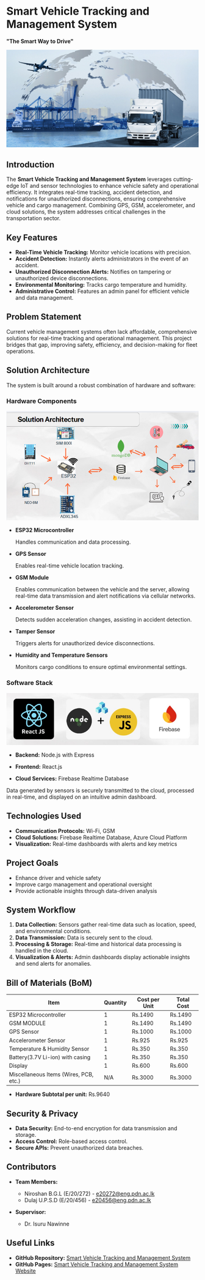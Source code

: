 # Smart Vehicle Tracking and Management System  
**"The Smart Way to Drive"**  

![Project Banner](docs/images/project-logo.jpg) 

## Introduction  
The **Smart Vehicle Tracking and Management System** leverages cutting-edge IoT and sensor technologies to enhance vehicle safety and operational efficiency. It integrates real-time tracking, accident detection, and notifications for unauthorized disconnections, ensuring comprehensive vehicle and cargo management. Combining GPS, GSM, accelerometer, and cloud solutions, the system addresses critical challenges in the transportation sector.  

## Key Features  
- **Real-Time Vehicle Tracking:** Monitor vehicle locations with precision.  
- **Accident Detection:** Instantly alerts administrators in the event of an accident.  
- **Unauthorized Disconnection Alerts:** Notifies on tampering or unauthorized device disconnections.  
- **Environmental Monitoring:** Tracks cargo temperature and humidity.  
- **Administrative Control:** Features an admin panel for efficient vehicle and data management.  

## Problem Statement  
Current vehicle management systems often lack affordable, comprehensive solutions for real-time tracking and operational management. This project bridges that gap, improving safety, efficiency, and decision-making for fleet operations.  

## Solution Architecture  
The system is built around a robust combination of hardware and software:  

### Hardware Components  
![Hardware Components](docs/images/architecture.PNG)  
- **ESP32 Microcontroller**  
 
  Handles communication and data processing.
  
- **GPS Sensor**  
   
  Enables real-time vehicle location tracking.

- **GSM Module**  
  
  Enables communication between the vehicle and the server, allowing real-time data transmission and alert notifications via cellular networks.

- **Accelerometer Sensor**  
 
  Detects sudden acceleration changes, assisting in accident detection.  

- **Tamper Sensor**  
  
  Triggers alerts for unauthorized device disconnections.  

- **Humidity and Temperature Sensors**  
  
  Monitors cargo conditions to ensure optimal environmental settings.  

### Software Stack  
![Software Stack](docs/images/soft.jpg) 
- **Backend:** Node.js with Express  

- **Frontend:** React.js  

- **Cloud Services:** Firebase Realtime Database  
  

Data generated by sensors is securely transmitted to the cloud, processed in real-time, and displayed on an intuitive admin dashboard.  

## Technologies Used  
- **Communication Protocols:** Wi-Fi, GSM 
- **Cloud Solutions:** Firebase Realtime Database, Azure Cloud Platform
- **Visualization:** Real-time dashboards with alerts and key metrics  

## Project Goals  
- Enhance driver and vehicle safety  
- Improve cargo management and operational oversight  
- Provide actionable insights through data-driven analysis  

## System Workflow  
1. **Data Collection:** Sensors gather real-time data such as location, speed, and environmental conditions.  
2. **Data Transmission:** Data is securely sent to the cloud.  
3. **Processing & Storage:** Real-time and historical data processing is handled in the cloud.  
4. **Visualization & Alerts:** Admin dashboards display actionable insights and send alerts for anomalies.  

## Bill of Materials (BoM)

| Item                        | Quantity | Cost per Unit | Total Cost |
|-----------------------------|----------|---------------|------------|
| ESP32 Microcontroller       | 1        | Rs.1490      | Rs.1490     |
| GSM MODULE                  | 1        | Rs.1490       | Rs.1490    |
| GPS Sensor                  | 1        | Rs.1000       | Rs.1000    |
| Accelerometer Sensor        | 1        | Rs.925       | Rs.925    |
| Temperature & Humidity Sensor | 1        | Rs.350       | Rs.350     |
| Battery(3.7V Li-ion) with casing         | 1        | Rs.350       | Rs.350     |
| Display                       | 1        | Rs.600       | Rs.600     |
| Miscellaneous Items (Wires, PCB, etc.) | N/A      | Rs.3000           | Rs.3000         |

- **Hardware Subtotal per unit:** Rs.9640

## Security & Privacy  
- **Data Security:** End-to-end encryption for data transmission and storage.  
- **Access Control:** Role-based access control.  
- **Secure APIs:** Prevent unauthorized data breaches.  

## Contributors  
- **Team Members:**  
  - Niroshan B.G.L (E/20/272) - [e20272@eng.pdn.ac.lk](mailto:e20272@eng.pdn.ac.lk)  
  - Dulaj U.P.S.D (E/20/456) - [e20456@eng.pdn.ac.lk](mailto:e20456@eng.pdn.ac.lk)  

- **Supervisor:**  
  - Dr. Isuru Nawinne  

## Useful Links  
- **GitHub Repository:** [Smart Vehicle Tracking and Management System](https://github.com/cepdnaclk/e20-3yp-Smart-Vehicle-Tracking-and-Management-System)  
- **GitHub Pages:** [Smart Vehicle Tracking and Management System Website](https://cepdnaclk.github.io/e20-3yp-Smart-Vehicle-Tracking-and-Management-System/)  
